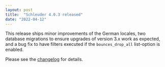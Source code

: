 ```yaml
---
layout: post
title:  "Schleuder 4.0.3 released"
date: "2022-04-12"
---
```


This release ships minor improvements of the German locales, two database migrations to ensure upgrades of version 3.x work as expected, and a bug fix to have filters executed if the `bounces_drop_all` list-option is enabled.

Please see the [changelog](https://0xacab.org/schleuder/schleuder/blob/main/CHANGELOG.md#403-2022-04-FIXME) for details.
